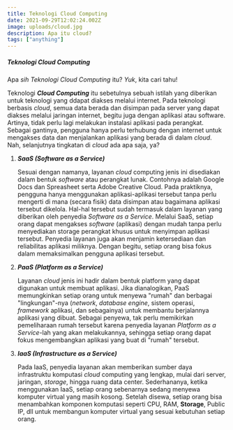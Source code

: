```yaml
---
title: Teknologi Cloud Computing
date: 2021-09-29T12:02:24.002Z
image: uploads/cloud.jpg
description: Apa itu cloud?
tags: ["anything"]
---
```


##### Teknologi Cloud Computing

Apa *sih Teknologi Cloud Computing* itu? *Yuk*, kita cari tahu!

Teknologi ***Cloud Computing*** itu sebetulnya sebuah istilah yang diberikan untuk teknologi yang ddapat diakses melalui internet. Pada teknologi berbasis *cloud*, semua data berada dan disimpan pada server yang dapat diakses melalui jaringan internet, begitu juga dengan aplikasi atau software. Artinya, tidak perlu lagi melakukan instalasi aplikasi pada perangkat. Sebagai gantinya, pengguna hanya perlu terhubung dengan internet untuk mengakses data dan menjalankan aplikasi yang berada di dalam *cloud*.\
Nah, selanjutnya tingkatan di *cloud* ada apa saja, ya?

1. ***SaaS (Software as a Service)***

   Sesuai dengan namanya, layanan *cloud* computing jenis ini disediakan dalam bentuk *software* atau perangkat lunak. Contohnya adalah Google Docs dan Spreasheet serta Adobe Creative Cloud. Pada praktiknya, pengguna hanya menggunakan aplikasi-aplikasi tersebut tanpa perlu mengerti di mana (secara fisik) data disimpan atau bagaimana aplikasi tersebut dikelola. Hal-hal tersebut sudah termasuk dalam layanan yang diberikan oleh penyedia *Software as a Service*. Melalui SaaS, setiap orang dapat mengakses *software* (aplikasi) dengan mudah tanpa perlu menyediakan storage perangkat khusus untuk menyimpan aplikasi tersebut. Penyedia layanan juga akan menjamin ketersediaan dan reliabilitas aplikasi miliknya. Dengan begitu, setiap orang bisa fokus dalam memaksimalkan pengguna aplikasi tersebut.
2. ***PaaS (Platform as a Service)***

   Layanan *cloud* jenis ini hadir dalam bentuk platform yang dapat digunakan untuk membuat aplikasi. Jika dianalogikan, PaaS memungkinkan setiap orang untuk menyewa "rumah" dan berbagai "lingkungan"-nya (*network*, *database engine*, sistem operasi, *framework* aplikasi, dan sebagainya) untuk membantu berjalannya aplikasi yang dibuat. Sebagai penyewa, tak perlu memikirkan pemeliharaan rumah tersebut karena penyedia layanan *Platform as a Service*-lah yang akan melakukannya, sehingga setiap orang dapat fokus mengembangkan aplikasi yang buat di "rumah" tersebut.
3. ***IaaS (Infrastructure as a Service)***

   Pada IaaS, penyedia layanan akan memberikan sumber daya infrastruktu komputasi *cloud* computing yang lengkap, mulai dari server, jaringan, *storage*, hingga ruang data center. Sederhananya, ketika menggunakan IaaS, setiap orang sebenarnya sedang menyewa komputer virtual yang masih kosong. Setelah disewa, setiap orang bisa menambahkan komponen komputasi seperti CPU, RAM, **Storage**, Public IP, dll untuk membangun komputer virtual yang sesuai kebutuhan setiap orang.